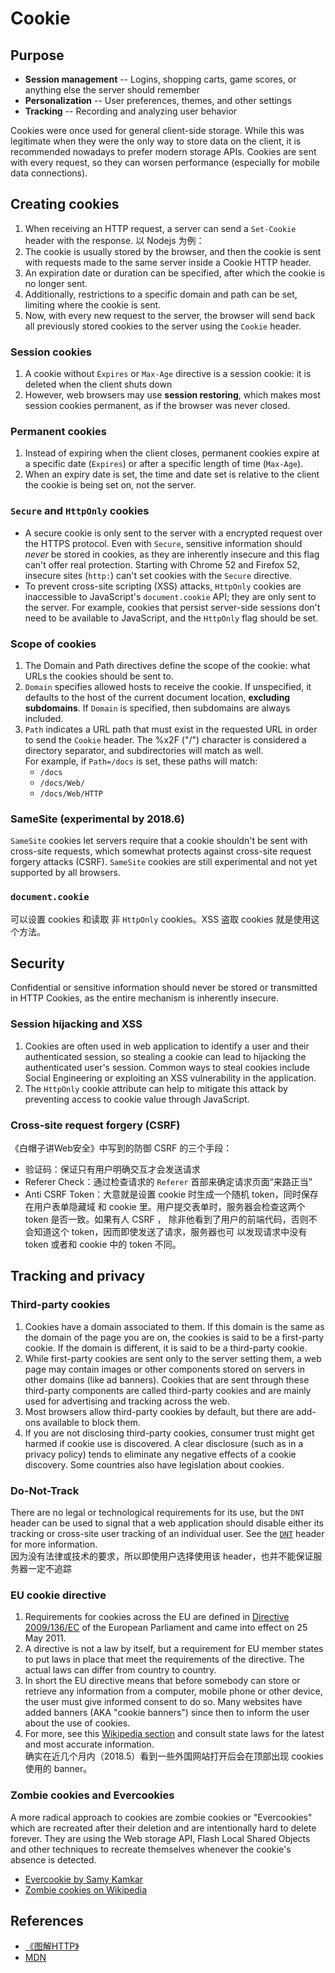 # Cookie

## Purpose
* **Session management** --
Logins, shopping carts, game scores, or anything else the server should remember
* **Personalization** --
User preferences, themes, and other settings
* **Tracking** --
Recording and analyzing user behavior

Cookies were once used for general client-side storage. While this was
legitimate when they were the only way to store data on the client, it is
recommended nowadays to prefer modern storage APIs. Cookies are sent with every
request, so they can worsen performance (especially for mobile data connections).


## Creating cookies
1. When receiving an HTTP request, a server can send a `Set-Cookie` header with
the response. 以 Nodejs 为例：
2. The cookie is usually stored by the browser, and then the cookie is sent with
 requests made to the same server inside a Cookie HTTP header.
3. An expiration date or duration can be specified, after which the cookie is no
 longer sent.
4. Additionally, restrictions to a specific domain and path can be set, limiting
 where the cookie is sent.
5. Now, with every new request to the server, the browser will send back all
previously stored cookies to the server using the `Cookie` header.

### Session cookies
1. A cookie without `Expires` or `Max-Age` directive is a session cookie: it is
deleted when the client shuts down
2. However, web browsers may use **session restoring**, which makes most session
 cookies permanent, as if the browser was never closed.

### Permanent cookies
1. Instead of expiring when the client closes, permanent cookies expire at a
specific date (`Expires`) or after a specific length of time (`Max-Age`).
2. When an expiry date is set, the time and date set is relative to the client
the cookie is being set on, not the server.

### `Secure` and `HttpOnly` cookies
* A secure cookie is only sent to the server with a encrypted request over the
HTTPS protocol. Even with `Secure`, sensitive information should *never* be
stored in cookies, as they are inherently insecure and this flag can't offer
real protection. Starting with Chrome 52 and Firefox 52, insecure sites (`http:`)
can't set cookies with the `Secure` directive.
* To prevent cross-site scripting (XSS) attacks, `HttpOnly` cookies are
inaccessible to JavaScript's `document.cookie` API; they are only sent to the
server. For example, cookies that persist server-side sessions don't need to be
available to JavaScript, and the `HttpOnly` flag should be set.

### Scope of cookies
1. The Domain and Path directives define the scope of the cookie: what URLs the
cookies should be sent to.
2. `Domain` specifies allowed hosts to receive the cookie. If unspecified, it
defaults to the host of the current document location, **excluding subdomains**.
If `Domain` is specified, then subdomains are always included.
3. `Path` indicates a URL path that must exist in the requested URL in order to
send the `Cookie` header. The %x2F ("/") character is considered a directory
separator, and subdirectories will match as well.  
For example, if `Path=/docs` is set, these paths will match:
    * `/docs`
    * `/docs/Web/`
    * `/docs/Web/HTTP`

### SameSite (experimental by 2018.6)
`SameSite` cookies let servers require that a cookie shouldn't be sent with
cross-site requests, which somewhat protects against cross-site request forgery
attacks (CSRF). `SameSite` cookies are still experimental and not yet supported
by all browsers.

### `document.cookie`
可以设置 cookies 和读取 非 `HttpOnly` cookies。XSS 盗取 cookies 就是使用这个方法。



## Security
Confidential or sensitive information should never be stored or transmitted in
HTTP Cookies, as the entire mechanism is inherently insecure.

### Session hijacking and XSS
1. Cookies are often used in web application to identify a user and their
authenticated session, so stealing a cookie can lead to hijacking the
authenticated user's session. Common ways to steal cookies include Social
Engineering or exploiting an XSS vulnerability in the application.
2. The `HttpOnly` cookie attribute can help to mitigate this attack by
preventing access to cookie value through JavaScript.

### Cross-site request forgery (CSRF)
《白帽子讲Web安全》中写到的防御 CSRF 的三个手段：
* 验证码：保证只有用户明确交互才会发送请求
* Referer Check：通过检查请求的 `Referer` 首部来确定请求页面“来路正当”
* Anti CSRF Token：大意就是设置 cookie 时生成一个随机 token，同时保存在用户表单隐藏域
    和 cookie 里。用户提交表单时，服务器会检查这两个 token 是否一致。如果有人 CSRF ，
    除非他看到了用户的前端代码，否则不会知道这个 token，因而即使发送了请求，服务器也可
    以发现请求中没有 token 或者和 cookie 中的 token 不同。


## Tracking and privacy
### Third-party cookies
1. Cookies have a domain associated to them. If this domain is the same as the
domain of the page you are on, the cookies is said to be a first-party cookie.
If the domain is different, it is said to be a third-party cookie.
2. While first-party cookies are sent only to the server setting them, a web
page may contain images or other components stored on servers in other domains
(like ad banners). Cookies that are sent through these third-party components
are called third-party cookies and are mainly used for advertising and tracking
across the web.
3. Most browsers allow third-party cookies by default, but there are add-ons
available to block them.
4. If you are not disclosing third-party cookies, consumer trust might get
harmed if cookie use is discovered. A clear disclosure (such as in a privacy
policy) tends to eliminate any negative effects of a cookie discovery. Some
countries also have legislation about cookies.

### Do-Not-Track
There are no legal or technological requirements for its use, but the `DNT`
header can be used to signal that a web application should disable either its
tracking or cross-site user tracking of an individual user. See the [`DNT`](https://developer.mozilla.org/en-US/docs/Web/HTTP/Headers/DNT)
header for more information.  
因为没有法律或技术的要求，所以即使用户选择使用该 header，也并不能保证服务器一定不追踪

### EU cookie directive
1. Requirements for cookies across the EU are defined in [Directive 2009/136/EC](http://eur-lex.europa.eu/legal-content/EN/TXT/?uri=CELEX:32009L0136)
of the European Parliament and came into effect on 25 May 2011.
2. A directive is not a law by itself, but a requirement for EU member states to
 put laws in place that meet the requirements of the directive. The actual laws
can differ from country to country.
3. In short the EU directive means that before somebody can store or retrieve
any information from a computer, mobile phone or other device, the user must
give informed consent to do so. Many websites have added banners (AKA "cookie
banners") since then to inform the user about the use of cookies.
4. For more, see this [Wikipedia section](https://en.wikipedia.org/wiki/HTTP_cookie#EU_cookie_directive)
and consult state laws for the latest and most accurate information.  
确实在近几个月内（2018.5）看到一些外国网站打开后会在顶部出现 cookies 使用的 banner。

### Zombie cookies and Evercookies
A more radical approach to cookies are zombie cookies or "Evercookies" which are
 recreated after their deletion and are intentionally hard to delete forever.
They are using the Web storage API, Flash Local Shared Objects and other
techniques to recreate themselves whenever the cookie's absence is detected.
* [Evercookie by Samy Kamkar](https://github.com/samyk/evercookie)
* [Zombie cookies on Wikipedia](https://en.wikipedia.org/wiki/Zombie_cookie)


## References
* [《图解HTTP》](http://www.ituring.com.cn/book/1229)
* [MDN](https://developer.mozilla.org/en-US/docs/Web/HTTP/Cookies)
